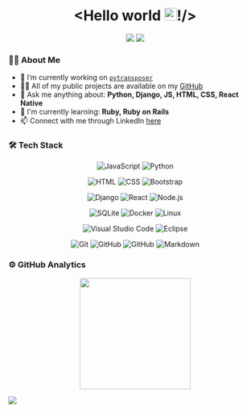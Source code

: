 <h1 align="center">&lt;Hello world <img src="https://media.giphy.com/media/hvRJCLFzcasrR4ia7z/giphy.gif" width="25px">!/&gt;</h1>


<p align="center">
<a href="https://bfrangi.github.io/"><img src="https://img.shields.io/badge/-Portfolio-3423A6?style=flat-square&logo=Google-Chrome&logoColor=white"/></a>
<a href="https://www.linkedin.com/in/bernat-frangi-767748225/"><img src="https://img.shields.io/badge/-Linkedin-0077B5?style=flat-square&logo=LinkedIn&logoColor=white"/></a>
<!--<a href="mailto:"><img src="https://img.shields.io/badge/-Email-D14836?style=flat-square&logo=Gmail&logoColor=white"/></a>-->
</p>

<!-- ![](https://komarev.com/ghpvc/?username=bfrangi&color=green) -->

### 👨🏻 About Me

- 🔭 I’m currently working on [`pytransposer`](https://github.com/bfrangi/pytransposer)
- 👨‍💻 All of my public projects are available on my [GitHub](https://github.com/bfrangi?tab=repositories)
- 💬 Ask me anything about: **Python, Django, JS, HTML, CSS, React Native**
- 💬 I'm currently learning: **Ruby, Ruby on Rails**
- 📫 Connect with me through LinkedIn [here](https://www.linkedin.com/in/bernat-frangi-767748225/)


### 🛠 Tech Stack

<p align="center">
<img src="https://img.shields.io/badge/-JavaScript-333333?style=flat&logo=javascript" alt="JavaScript"/>
<img src="https://img.shields.io/badge/-Python-333333?style=flat&logo=python" alt="Python"/>
</p>

<p align="center">
<img src="https://img.shields.io/badge/-HTML-333333?style=flat&logo=HTML5" alt="HTML"/>
<img src="https://img.shields.io/badge/-CSS-333333?style=flat&logo=CSS3&logoColor=1572B6" alt="CSS"/>
<img src="https://img.shields.io/badge/-Bootstrap-333333?style=flat&logo=bootstrap&logoColor=563D7C" alt="Bootstrap"/>
</p>

<p align="center">
<img src="https://img.shields.io/badge/-Django-333333?style=flat&logo=django" alt="Django"/>
<img src="https://img.shields.io/badge/-React%20Native-333333?style=flat&logo=react" alt="React"/>
<img src="https://img.shields.io/badge/-Node.js-333333?style=flat&logo=node.js" alt="Node.js"/>
</p>


<p align="center">
<img src="https://img.shields.io/badge/-SQLite-333333?style=flat&logo=sqlite" alt="SQLite"/>
<img src="https://img.shields.io/badge/-Docker-333333?style=flat&logo=docker" alt="Docker"/>
<img src="https://img.shields.io/badge/-Linux-333333?style=flat&logo=linux" alt="Linux"/>
</p>

<p align="center">
<img src="https://img.shields.io/badge/-Visual%20Studio%20Code-333333?style=flat&logo=visual-studio-code&logoColor=007ACC" alt="Visual Studio Code"/>
<img src="https://img.shields.io/badge/-Eclipse-333333?style=flat&logo=eclipse-ide&logoColor=2C2255" alt="Eclipse"/>
</p>

<p align="center">
<img src="https://img.shields.io/badge/-Git-333333?style=flat&logo=git" alt="Git"/>
<img src="https://img.shields.io/badge/-GitHub-333333?style=flat&logo=github" alt="GitHub"/>
<img src="https://img.shields.io/badge/-GitLab-333333?style=flat&logo=gitlab" alt="GitHub"/>
<img src="https://img.shields.io/badge/-Markdown-333333?style=flat&logo=markdown" alt="Markdown"/>
</p>

### ⚙️ GitHub Analytics

<p align="center">
<a href="https://github.com/bfrangi">
  <img height="220em" src="https://github-readme-stats-eight-theta.vercel.app/api?username=bfrangi&show_icons=true&theme=ayu-mirage&include_all_commits=true&count_private=true" />
  <!-- <img height="180em" src="https://github-readme-stats-eight-theta.vercel.app/api/top-langs/?username=bfrangi&layout=compact&langs_count=20&exclude_langs=&theme=ayu-mirage" /> -->
</a>
</p>


![](https://hit.yhype.me/github/profile?user_id=82199014)
